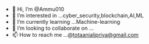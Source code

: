 - 👋 Hi, I’m @Ammu010
- 👀 I’m interested in ...cyber_security,blockchain,AI,ML
- 🌱 I’m currently learning ...Machine-learning
- 💞️ I’m looking to collaborate on ...
- 📫 How to reach me ...@totaanjalipriya@gmail.com

<!---
Ammu010/Ammu010 is a ✨ special ✨ repository because its `README.md` (this file) appears on your GitHub profile.
You can click the Preview link to take a look at your changes.
--->
